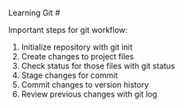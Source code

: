 Learning Git #

Important steps for git workflow:

1. Initialize repository with git init
2. Create changes to project files
3. Check status for those files with git status
4. Stage changes for commit
5. Commit changes to version history
6. Review previous changes with git log
